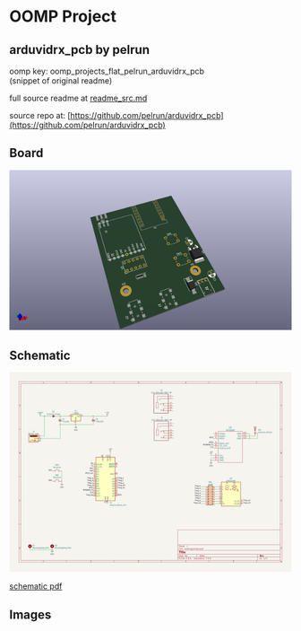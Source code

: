 # OOMP Project  
## arduvidrx_pcb  by pelrun  
  
oomp key: oomp_projects_flat_pelrun_arduvidrx_pcb  
(snippet of original readme)  
  
  
  full source readme at [readme_src.md](readme_src.md)  
  
source repo at: [https://github.com/pelrun/arduvidrx_pcb](https://github.com/pelrun/arduvidrx_pcb)  
## Board  
  
[![working_3d.png](working_3d_600.png)](working_3d.png)  
## Schematic  
  
[![working_schematic.png](working_schematic_600.png)](working_schematic.png)  
  
[schematic pdf](working_schematic.pdf)  
## Images  
